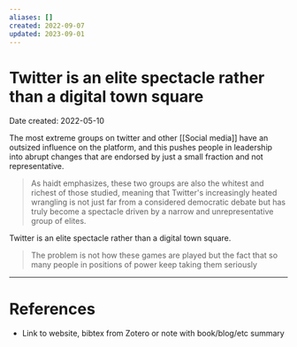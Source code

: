 ```yaml
---
aliases: []
created: 2022-09-07
updated: 2023-09-01
---
```


# Twitter is an elite spectacle rather than a digital town square
Date created: 2022-05-10

The most extreme groups on twitter and other [[Social media]] have an outsized influence on the platform, and this pushes people in leadership into abrupt changes that are endorsed by just a small fraction and not representative.

> As haidt emphasizes, these two groups are also the whitest and richest of those studied, meaning that Twitter's increasingly heated wrangling is not just far from a considered democratic debate but has truly become a spectacle driven by a narrow and unrepresentative group of elites.

Twitter is an elite spectacle rather than a digital town square.

> The problem is not how these games are played but the fact that so many people in positions of power keep taking them seriously



---
# References
* Link to website, bibtex from Zotero or note with book/blog/etc summary
